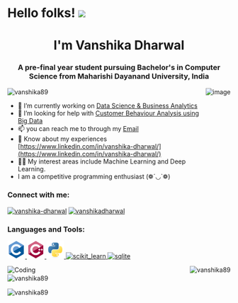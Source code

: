 # Hello folks! <img src="https://raw.githubusercontent.com/MartinHeinz/MartinHeinz/master/wave.gif" width="30px">
<h1 align="center">I'm Vanshika Dharwal</h1>
<h3 align="center">A pre-final year student pursuing Bachelor's in Computer Science from Maharishi Dayanand University, India</h3>
<img align="right" height="180px" src="https://i.pinimg.com/originals/69/b5/6d/69b56d199dc7709d88792c1a713982bc.gif" alt="image" />
<p align="left">
 

<p align="left"> <img src="https://komarev.com/ghpvc/?username=vanshika89&label=Profile%20views&color=0e75b6&style=flat" alt="vanshika89" /> </p>

- 🔭 I’m currently working on [Data Science & Business Analytics](https://github.com/vanshika89/The-Sparks-Foundation)
- 🤝 I’m looking for help with [Customer Behaviour Analysis using Big Data](https://github.com/vanshika89/Customer-Behaviour-Analysis)
- 📫 you can reach me to through my [Email](vanshi892000@gmail.com)
- 📄 Know about my experiences [https://www.linkedin.com/in/vanshika-dharwal/](https://www.linkedin.com/in/vanshika-dharwal/) &nbsp;
- 👩‍💻 My interest areas include Machine Learning and Deep Learning.
- I am a competitive programming enthusiast (❁´◡`❁) 

<h3 align="left">Connect with me:</h3>
<p align="left">
<a href="https://linkedin.com/in/vanshika-dharwal" target="blank"><img align="center" src="https://raw.githubusercontent.com/rahuldkjain/github-profile-readme-generator/master/src/images/icons/Social/linked-in-alt.svg" alt="vanshika-dharwal" height="30" width="40" /></a>
<a href="https://kaggle.com/vanshikadharwal" target="blank"><img align="center" src="https://raw.githubusercontent.com/rahuldkjain/github-profile-readme-generator/master/src/images/icons/Social/kaggle.svg" alt="vanshikadharwal" height="30" width="40" /></a>
</p>

<h3 align="left">Languages and Tools:</h3>
<p align="left"> <a href="https://www.cprogramming.com/" target="_blank"> <img src="https://raw.githubusercontent.com/devicons/devicon/master/icons/c/c-original.svg" alt="c" width="40" height="40"/> </a> <a href="https://www.w3schools.com/cpp/" target="_blank"> <img src="https://raw.githubusercontent.com/devicons/devicon/master/icons/cplusplus/cplusplus-original.svg" alt="cplusplus" width="40" height="40"/> </a> <a href="https://www.w3schools.com/css/" target="_blank">   <a href="https://www.python.org" target="_blank"> <img src="https://raw.githubusercontent.com/devicons/devicon/master/icons/python/python-original.svg" alt="python" width="40" height="40"/> </a> <a href="https://scikit-learn.org/" target="_blank"> <img src="https://upload.wikimedia.org/wikipedia/commons/0/05/Scikit_learn_logo_small.svg" alt="scikit_learn" width="40" height="40"/> </a> <a href="https://www.sqlite.org/" target="_blank"> <img src="https://www.vectorlogo.zone/logos/sqlite/sqlite-icon.svg" alt="sqlite" width="40" height="40"/> </a> </p>

<img align="left" alt="Coding" width="400" src="https://cdn.dribbble.com/users/2646423/screenshots/5507196/computer.gif">
<p><img align="right" src="https://github-readme-stats.vercel.app/api/top-langs?username=vanshika89&show_icons=true&locale=en&layout=compact" alt="vanshika89" /></p>

<p>&nbsp;<img align="center" src="https://github-readme-stats.vercel.app/api?username=vanshika89&show_icons=true&locale=en" alt="vanshika89" /></p>

<p><img align="center" src="https://github-readme-streak-stats.herokuapp.com/?user=vanshika89&" alt="vanshika89" /></p>

